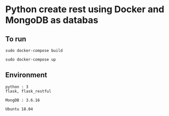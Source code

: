 # Python create rest using Docker and MongoDB as databas

## To run 
```
sudo docker-compose build

sudo docker-compose up

```

## Environment
```
python : 3
flask, flask_restful

MongDB : 3.6.16

Ubuntu 18.04
```
